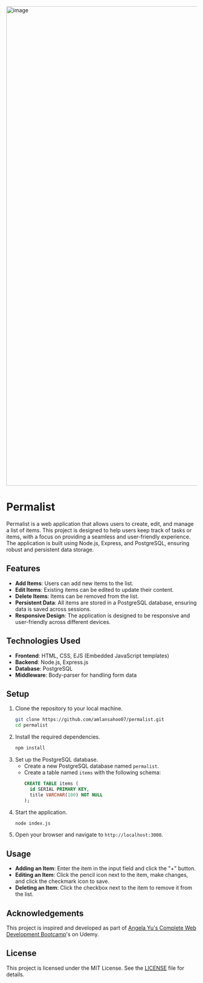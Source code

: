 <img width="1265" alt="image" src="https://github.com/user-attachments/assets/0f7c998d-d6dc-4d50-845d-56236187c06d">


# Permalist

Permalist is a web application that allows users to create, edit, and manage a list of items. This project is designed to help users keep track of tasks or items, with a focus on providing a seamless and user-friendly experience. The application is built using Node.js, Express, and PostgreSQL, ensuring robust and persistent data storage.

## Features

- **Add Items**: Users can add new items to the list.
- **Edit Items**: Existing items can be edited to update their content.
- **Delete Items**: Items can be removed from the list.
- **Persistent Data**: All items are stored in a PostgreSQL database, ensuring data is saved across sessions.
- **Responsive Design**: The application is designed to be responsive and user-friendly across different devices.

## Technologies Used

- **Frontend**: HTML, CSS, EJS (Embedded JavaScript templates)
- **Backend**: Node.js, Express.js
- **Database**: PostgreSQL
- **Middleware**: Body-parser for handling form data

## Setup

1. Clone the repository to your local machine.
   ```bash
   git clone https://github.com/amlansahoo07/permalist.git
   cd permalist
   ```
2. Install the required dependencies.
   ```bash
   npm install
   ```
3. Set up the PostgreSQL database.
   - Create a new PostgreSQL database named `permalist`.
   - Create a table named `items` with the following schema:
     ```sql
     CREATE TABLE items (
       id SERIAL PRIMARY KEY,
       title VARCHAR(100) NOT NULL
     );
     ```
4. Start the application.
   ```bash
   node index.js
   ```
5. Open your browser and navigate to `http://localhost:3000`.

## Usage

- **Adding an Item**: Enter the item in the input field and click the "+" button.
- **Editing an Item**: Click the pencil icon next to the item, make changes, and click the checkmark icon to save.
- **Deleting an Item**: Click the checkbox next to the item to remove it from the list.

## Acknowledgements

This project is inspired and developed as part of [Angela Yu's Complete Web Development Bootcamp](https://www.udemy.com/course/the-complete-web-development-bootcamp/)'s on Udemy.

## License

This project is licensed under the MIT License. See the [LICENSE](LICENSE) file for details.
